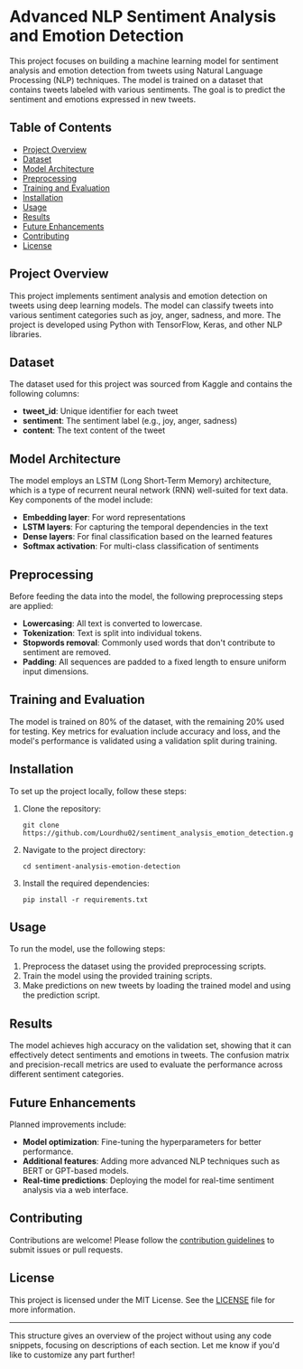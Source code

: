 
# Advanced NLP Sentiment Analysis and Emotion Detection

This project focuses on building a machine learning model for sentiment analysis and emotion detection from tweets using Natural Language Processing (NLP) techniques. The model is trained on a dataset that contains tweets labeled with various sentiments. The goal is to predict the sentiment and emotions expressed in new tweets.

## Table of Contents

- [Project Overview](#project-overview)
- [Dataset](#dataset)
- [Model Architecture](#model-architecture)
- [Preprocessing](#preprocessing)
- [Training and Evaluation](#training-and-evaluation)
- [Installation](#installation)
- [Usage](#usage)
- [Results](#results)
- [Future Enhancements](#future-enhancements)
- [Contributing](#contributing)
- [License](#license)

## Project Overview

This project implements sentiment analysis and emotion detection on tweets using deep learning models. The model can classify tweets into various sentiment categories such as joy, anger, sadness, and more. The project is developed using Python with TensorFlow, Keras, and other NLP libraries.

## Dataset

The dataset used for this project was sourced from Kaggle and contains the following columns:
- **tweet_id**: Unique identifier for each tweet
- **sentiment**: The sentiment label (e.g., joy, anger, sadness)
- **content**: The text content of the tweet

## Model Architecture

The model employs an LSTM (Long Short-Term Memory) architecture, which is a type of recurrent neural network (RNN) well-suited for text data. Key components of the model include:
- **Embedding layer**: For word representations
- **LSTM layers**: For capturing the temporal dependencies in the text
- **Dense layers**: For final classification based on the learned features
- **Softmax activation**: For multi-class classification of sentiments

## Preprocessing

Before feeding the data into the model, the following preprocessing steps are applied:
- **Lowercasing**: All text is converted to lowercase.
- **Tokenization**: Text is split into individual tokens.
- **Stopwords removal**: Commonly used words that don't contribute to sentiment are removed.
- **Padding**: All sequences are padded to a fixed length to ensure uniform input dimensions.

## Training and Evaluation

The model is trained on 80% of the dataset, with the remaining 20% used for testing. Key metrics for evaluation include accuracy and loss, and the model's performance is validated using a validation split during training.

## Installation

To set up the project locally, follow these steps:

1. Clone the repository:
    ```
    git clone https://github.com/Lourdhu02/sentiment_analysis_emotion_detection.git
    ```

2. Navigate to the project directory:
    ```
    cd sentiment-analysis-emotion-detection
    ```

3. Install the required dependencies:
    ```
    pip install -r requirements.txt
    ```

## Usage

To run the model, use the following steps:

1. Preprocess the dataset using the provided preprocessing scripts.
2. Train the model using the provided training scripts.
3. Make predictions on new tweets by loading the trained model and using the prediction script.

## Results

The model achieves high accuracy on the validation set, showing that it can effectively detect sentiments and emotions in tweets. The confusion matrix and precision-recall metrics are used to evaluate the performance across different sentiment categories.

## Future Enhancements

Planned improvements include:
- **Model optimization**: Fine-tuning the hyperparameters for better performance.
- **Additional features**: Adding more advanced NLP techniques such as BERT or GPT-based models.
- **Real-time predictions**: Deploying the model for real-time sentiment analysis via a web interface.

## Contributing

Contributions are welcome! Please follow the [contribution guidelines](CONTRIBUTING.md) to submit issues or pull requests.

## License

This project is licensed under the MIT License. See the [LICENSE](LICENSE) file for more information.

---

This structure gives an overview of the project without using any code snippets, focusing on descriptions of each section. Let me know if you'd like to customize any part further!
